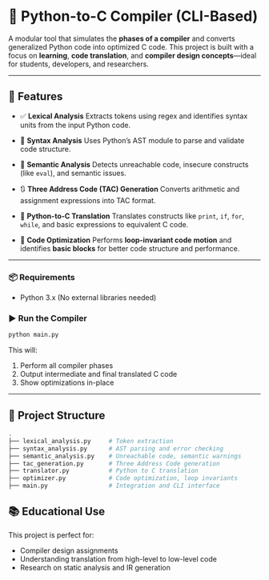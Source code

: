 
# 🔧 Python-to-C Compiler (CLI-Based)

A modular  tool that simulates the **phases of a compiler** and converts generalized Python code into optimized C code. This project is built with a focus on **learning**, **code translation**, and **compiler design concepts**—ideal for students, developers, and researchers.

---

## 🚀 Features

* ✅ **Lexical Analysis**
  Extracts tokens using regex and identifies syntax units from the input Python code.

* 🧠 **Syntax Analysis**
  Uses Python’s AST module to parse and validate code structure.

* 🧩 **Semantic Analysis**
  Detects unreachable code, insecure constructs (like `eval`), and semantic issues.

* 🔃 **Three Address Code (TAC) Generation**
  Converts arithmetic and assignment expressions into TAC format.

* 🔁 **Python-to-C Translation**
  Translates constructs like `print`, `if`, `for`, `while`, and basic expressions to equivalent C code.

* 🚀 **Code Optimization**
  Performs **loop-invariant code motion** and identifies **basic blocks** for better code structure and performance.

---



### 📦 Requirements

* Python 3.x (No external libraries needed)

### ▶️ Run the Compiler

```bash
python main.py
```

This will:

1. Perform all compiler phases
2. Output intermediate and final translated C code
3. Show optimizations in-place

---

## 📁 Project Structure

```bash
.
├── lexical_analysis.py     # Token extraction
├── syntax_analysis.py      # AST parsing and error checking
├── semantic_analysis.py    # Unreachable code, semantic warnings
├── tac_generation.py       # Three Address Code generation
├── translator.py           # Python to C translation
├── optimizer.py            # Code optimization, loop invariants
├── main.py                 # Integration and CLI interface
```

## 📚 Educational Use

This project is perfect for:

* Compiler design assignments
* Understanding translation from high-level to low-level code
* Research on static analysis and IR generation


